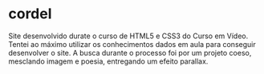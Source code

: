 # cordel
 Site desenvolvido durate o curso de HTML5 e CSS3 do Curso em Vídeo.
 Tentei ao máximo utilizar os conhecimentos dados em aula para conseguir desenvolver o site. A busca durante o processo foi por um projeto coeso, mesclando imagem e poesia, entregando um efeito parallax.
